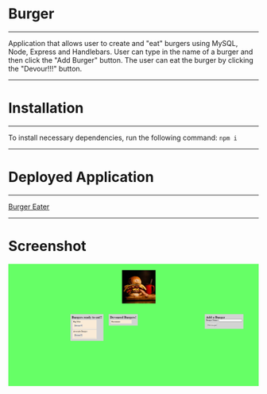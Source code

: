 # Burger
***
Application that allows user to create and "eat" burgers using MySQL, Node, Express and Handlebars. User can type in the name of a burger and then click the "Add Burger" button. The user can eat the burger by clicking the "Devour!!!" button.
***
# Installation
***
To install necessary dependencies, run the following command:
` npm i `
***
# Deployed Application
***
<a href="#">Burger Eater</a>
***
# Screenshot
<img src="public/assets/img/Capture.png">

